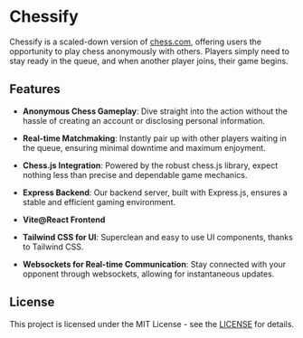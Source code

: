 # Chessify

Chessify is a scaled-down version of [chess.com](https://chess.com), offering users the opportunity to play chess anonymously with others. Players simply need to stay ready in the queue, and when another player joins, their game begins.

## Features

- **Anonymous Chess Gameplay**: Dive straight into the action without the hassle of creating an account or disclosing personal information.

- **Real-time Matchmaking**: Instantly pair up with other players waiting in the queue, ensuring minimal downtime and maximum enjoyment.

- **Chess.js Integration**: Powered by the robust chess.js library, expect nothing less than precise and dependable game mechanics.

- **Express Backend**: Our backend server, built with Express.js, ensures a stable and efficient gaming environment.

- **Vite@React Frontend**

- **Tailwind CSS for UI**: Superclean and easy to use UI components, thanks to Tailwind CSS.

- **Websockets for Real-time Communication**: Stay connected with your opponent through websockets, allowing for instantaneous updates.


## License

This project is licensed under the MIT License - see the [LICENSE](https://www.mit.edu/~amini/LICENSE.md) for details.
